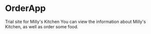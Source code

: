 # OrderApp
Trial site for Milly's Kitchen
You can view the information about Milly's Kitchen, as well as order some food.
